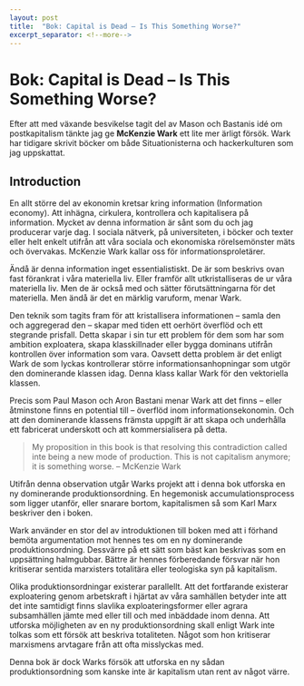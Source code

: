 ```yaml
---
layout: post
title:  "Bok: Capital is Dead – Is This Something Worse?"
excerpt_separator: <!--more-->
---
```


# Bok: Capital is Dead – Is This Something Worse?

Efter att med växande besvikelse tagit del av Mason och Bastanis idé om postkapitalism tänkte jag ge **McKenzie Wark** ett lite mer ärligt försök. Wark har tidigare skrivit böcker om både Situationisterna och hackerkulturen som jag uppskattat.

<!--more-->

## Introduction

En allt större del av ekonomin kretsar kring information (Information economy). Att inhägna, cirkulera, kontrollera och kapitalisera på information. Mycket av denna information är sånt som du och jag producerar varje dag. I sociala nätverk, på universiteten, i böcker och texter eller helt enkelt utifrån att våra sociala och ekonomiska rörelsemönster mäts och övervakas. McKenzie Wark kallar oss för informationsproletärer.

Ändå är denna information inget essentialistiskt. De är som beskrivs ovan fast förankrat i våra materiella liv. Eller framför allt utkristalliseras de ur våra materiella liv. Men de är också med och sätter förutsättningarna för det materiella. Men ändå är det en märklig varuform, menar Wark.

Den teknik som tagits fram för att kristallisera informationen – samla den och aggregerad den – skapar med tiden ett oerhört överflöd och ett stegrande prisfall. Detta skapar i sin tur ett problem för dem som har som ambition exploatera, skapa klasskillnader eller bygga dominans utifrån kontrollen över information som vara. Oavsett detta problem är det enligt Wark de som lyckas kontrollerar större informationsanhopningar som utgör den dominerande klassen idag. Denna klass kallar Wark för den vektoriella klassen.

Precis som Paul Mason och Aron Bastani menar Wark att det finns – eller åtminstone finns en potential till – överflöd inom informationsekonomin. Och att den dominerande klassens främsta uppgift är att skapa och underhålla ett fabricerat underskott och att kommersialisera på detta.

> My proposition in this book is that resolving this contradiction called inte being a new mode of production. This is not capitalism anymore; it is something worse. – McKenzie Wark

Utifrån denna observation utgår Warks projekt att i denna bok utforska en ny dominerande produktionsordning. En hegemonisk accumulationsprocess som ligger utanför, eller snarare bortom, kapitalismen så som Karl Marx beskriver den i boken.

Wark använder en stor del av introduktionen till boken med att i förhand bemöta argumentation mot hennes tes om en ny dominerande produktionsordning. Dessvärre på ett sätt som bäst kan beskrivas som en uppsättning halmgubbar. Bättre är hennes förberedande försvar när hon kritiserar sentida marxisters totalitära eller teologiska syn på kapitalism.

Olika produktionsordningar existerar parallellt. Att det fortfarande existerar exploatering genom arbetskraft i hjärtat av våra samhällen betyder inte att det inte samtidigt finns slavlika exploateringsformer eller agrara subsamhällen jämte med eller till och med inbäddade inom denna. Att utforska möjligheten av en ny produktionsordning skall enligt Wark inte tolkas som ett försök att beskriva totaliteten. Något som hon kritiserar marxismens arvtagare från att ofta misslyckas med.

Denna bok är dock Warks försök att utforska en ny sådan produktionsordning som kanske inte är kapitalism utan rent av något värre.